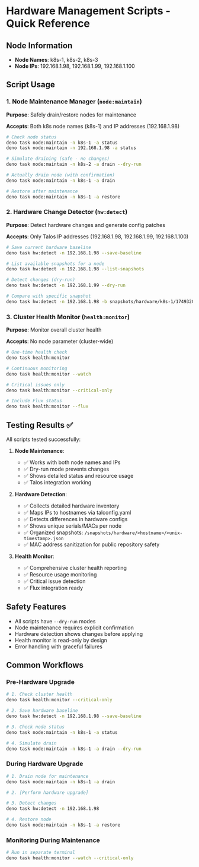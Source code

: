 # Hardware Management Scripts - Quick Reference

## Node Information
- **Node Names**: k8s-1, k8s-2, k8s-3
- **Node IPs**: 192.168.1.98, 192.168.1.99, 192.168.1.100

## Script Usage

### 1. Node Maintenance Manager (`node:maintain`)
**Purpose**: Safely drain/restore nodes for maintenance

**Accepts**: Both k8s node names (k8s-1) and IP addresses (192.168.1.98)

```bash
# Check node status
deno task node:maintain -n k8s-1 -a status
deno task node:maintain -n 192.168.1.98 -a status

# Simulate draining (safe - no changes)
deno task node:maintain -n k8s-2 -a drain --dry-run

# Actually drain node (with confirmation)
deno task node:maintain -n k8s-1 -a drain

# Restore after maintenance
deno task node:maintain -n k8s-1 -a restore
```

### 2. Hardware Change Detector (`hw:detect`)
**Purpose**: Detect hardware changes and generate config patches

**Accepts**: Only Talos IP addresses (192.168.1.98, 192.168.1.99, 192.168.1.100)

```bash
# Save current hardware baseline
deno task hw:detect -n 192.168.1.98 --save-baseline

# List available snapshots for a node
deno task hw:detect -n 192.168.1.98 --list-snapshots

# Detect changes (dry-run)
deno task hw:detect -n 192.168.1.99 --dry-run

# Compare with specific snapshot
deno task hw:detect -n 192.168.1.98 -b snapshots/hardware/k8s-1/1749320294.json
```

### 3. Cluster Health Monitor (`health:monitor`)
**Purpose**: Monitor overall cluster health

**Accepts**: No node parameter (cluster-wide)

```bash
# One-time health check
deno task health:monitor

# Continuous monitoring
deno task health:monitor --watch

# Critical issues only
deno task health:monitor --critical-only

# Include Flux status
deno task health:monitor --flux
```

## Testing Results ✅

All scripts tested successfully:

1. **Node Maintenance**: 
   - ✅ Works with both node names and IPs
   - ✅ Dry-run mode prevents changes
   - ✅ Shows detailed status and resource usage
   - ✅ Talos integration working

2. **Hardware Detection**:
   - ✅ Collects detailed hardware inventory
   - ✅ Maps IPs to hostnames via talconfig.yaml
   - ✅ Detects differences in hardware configs
   - ✅ Shows unique serials/MACs per node
   - ✅ Organized snapshots: `/snapshots/hardware/<hostname>/<unix-timestamp>.json`
   - ✅ MAC address sanitization for public repository safety

3. **Health Monitor**:
   - ✅ Comprehensive cluster health reporting
   - ✅ Resource usage monitoring
   - ✅ Critical issue detection
   - ✅ Flux integration ready

## Safety Features

- All scripts have `--dry-run` modes
- Node maintenance requires explicit confirmation
- Hardware detection shows changes before applying
- Health monitor is read-only by design
- Error handling with graceful failures

## Common Workflows

### Pre-Hardware Upgrade
```bash
# 1. Check cluster health
deno task health:monitor --critical-only

# 2. Save hardware baseline
deno task hw:detect -n 192.168.1.98 --save-baseline

# 3. Check node status
deno task node:maintain -n k8s-1 -a status

# 4. Simulate drain
deno task node:maintain -n k8s-1 -a drain --dry-run
```

### During Hardware Upgrade
```bash
# 1. Drain node for maintenance
deno task node:maintain -n k8s-1 -a drain

# 2. [Perform hardware upgrade]

# 3. Detect changes
deno task hw:detect -n 192.168.1.98

# 4. Restore node
deno task node:maintain -n k8s-1 -a restore
```

### Monitoring During Maintenance
```bash
# Run in separate terminal
deno task health:monitor --watch --critical-only
```